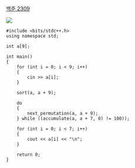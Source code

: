 [백준 2309](https://www.acmicpc.net/problem/2309)

<img src="https://img.shields.io/badge/cplusplus-#00599C?style=flat-square&logo=cplusplus&logoColor=white"/>

```
#include <bits/stdc++.h>
using namespace std;

int a[9];

int main()
{
    for (int i = 0; i < 9; i++)
    {
        cin >> a[i];
    }

    sort(a, a + 9);

    do
    {
        next_permutation(a, a + 9);
    } while ((accumulate(a, a + 7, 0) != 100));

    for (int i = 0; i < 7; i++)
    {
        cout << a[i] << "\n";
    }

    return 0;
}
```
